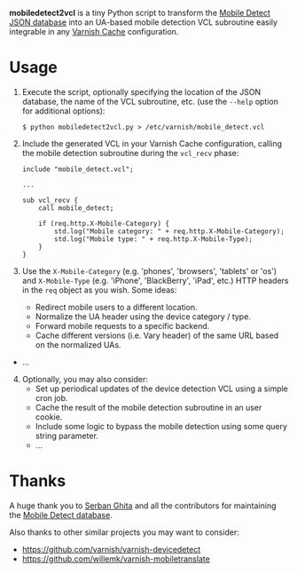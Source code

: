 **mobiledetect2vcl** is a tiny Python script to transform the [Mobile Detect JSON database](https://github.com/serbanghita/Mobile-Detect) into an UA-based mobile detection VCL subroutine easily integrable in any [Varnish Cache](https://www.varnish-cache.org) configuration.

Usage
=====

1. Execute the script, optionally specifying the location of the JSON database, the name of the VCL subroutine, etc. (use the `--help` option for additional options):
    ```
    $ python mobiledetect2vcl.py > /etc/varnish/mobile_detect.vcl
    ```

2. Include the generated VCL in your Varnish Cache configuration, calling the mobile detection subroutine during the `vcl_recv` phase:
    ```
    include "mobile_detect.vcl";

    ...

    sub vcl_recv {
        call mobile_detect;

        if (req.http.X-Mobile-Category) {
            std.log("Mobile category: " + req.http.X-Mobile-Category);
            std.log("Mobile type: " + req.http.X-Mobile-Type);
        }
    }
    ```

3. Use the `X-Mobile-Category` (e.g. 'phones', 'browsers', 'tablets' or 'os') and `X-Mobile-Type` (e.g. 'iPhone', 'BlackBerry', 'iPad', etc.) HTTP headers in the `req` object as you wish. Some ideas:
    - Redirect mobile users to a different location.
    - Normalize the UA header using the device category / type.
    - Forward mobile requests to a specific backend.
    - Cache different versions (i.e. Vary header) of the same URL based on the normalized UAs.
  - ...

4. Optionally, you may also consider:
    - Set up periodical updates of the device detection VCL using a simple cron job.
    - Cache the result of the mobile detection subroutine in an user cookie.
    - Include some logic to bypass the mobile detection using some query string parameter.
    - ...

Thanks
======

A huge thank you to [Serban Ghita](https://github.com/serbanghita) and all the contributors for maintaining the [Mobile Detect database](http://mobiledetect.net/).

Also thanks to other similar projects you may want to consider:

- https://github.com/varnish/varnish-devicedetect
- https://github.com/willemk/varnish-mobiletranslate
